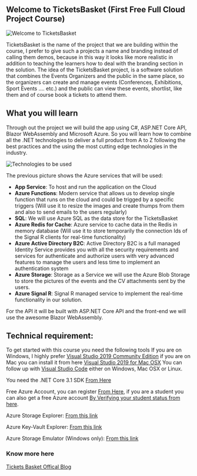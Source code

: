 ## Welcome to TicketsBasket (First Free Full Cloud Project Course)

  ![Welcome to TicketsBasket](https://github.com/aksoftware98/ticketsbasket/Images/cover.jpg?raw=true)

TicketsBasket is the name of the project that we are building within the course, I prefer to give such a projects a name and branding instead of calling them demos, because in this way it looks like more realistic in addition to teaching the learners how to deal with the branding section in the solution.
The idea of the TicketsBasket project, is a software solution that combines the Events Organizers and the public in the same place, so the organizers can create and manage events (Conferences, Exhibitions, Sport Events .... etc.) and the public can view these events, shortlist, like them and of course book a tickets to attend them. 

## What you will learn  

 Through out the project we will build the app using C#, ASP.NET Core API, Blazor WebAssembly and Microsoft Azure.
 So you will learn how to combine all the .NET technologies to deliver a full product from A to Z following the best practices and the using the most cutting edge technologies in the industry. 
  
  ![Technologies to be used](https://github.com/aksoftware98/ticketsbasket/Images/technologies.png?raw=true)

The previous picture shows the Azure services that will be used:

 - **App Service**: To host and run the application on the Cloud
 - **Azure Functions**: Modern service that allows us to develop single function that runs on the cloud and could be trigged by a specific triggers (Will use it to resize the images and create thumps from them and also to send emails to the users regularly)
 - **SQL**: We will use Azure SQL as the data store for the TicketsBasket
 - **Azure Redis for Cache**: Azure service to cache data in the Redis in memory database (Will use it to store temporarily the connection Ids of the Signal R clients for real-time functionality)
 - **Azure Active Directory B2C**: Active Directory B2C is a full managed Identity Service provides you with all the security requirements and services for authenticate and authorize users with very advanced features to manage the users and less time to implement an authentication system  
 - **Azure Storage**: Storage as a Service we will use the Azure Blob Storage to store the pictures of the events and the CV attachments sent by the users.
 - **Azure Signal R**: Signal R managed service to implement the real-time functionality in our solution.

For the API it will be built with ASP.NET Core API and the front-end we will use the awesome Blazor WebAssembly. 

 ## Technical requirement: 
 To get started with this course you need the following tools
 If you are on Windows, I highly prefer [Visual Studio 2019 Community Edition](https://visualstudio.microsoft.com/downloads/) if you are on Mac you can install it from here [Visual Studio 2019 for Mac OSX](https://visualstudio.microsoft.com/vs/mac/)
 You can follow up with [Visual Studio Code](https://code.visualstudio.com/) either on Windows, Mac OSX or Linux.

You  need the .NET Core 3.1 SDK [From Here](https://visualstudio.microsoft.com/vs/mac/) 

Free Azure Account, you can register [From Here](https://azure.microsoft.com/en-us/free/), if you are a student you can also get a free Azure account [By Verifying your student status from here](https://azure.microsoft.com/en-us/free/students/).

Azure Storage Explorer: [From this link](https://azure.microsoft.com/en-us/features/storage-explorer/)

Azure Key-Vault Explorer: [From this link](https://azure.microsoft.com/en-us/features/storage-explorer/)

Azure Storage Emulator (Windows only): [From this link](https://go.microsoft.com/fwlink/?LinkId=717179&clcid=0x409)

### Know more here 
[Tickets Basket Offical Blog](https://ahmadmozaffar.net/Blog/Details/TicketsBasket%20-%20Full%20Cloud%20Project%20Practical%20Course%20with%20Azure%20and%20.NET%20Core)
